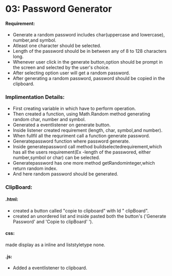 # 03: Password Generator 

#### Requirement:

- Generate a random password includes char(uppercase and lowercase), number,and symbol.
- Atleast one character should be selected.
- Length of the password should be in between any of 8 to 128 characters long.
- Whenever user click in the generate button,option should be prompt in the screen and selected by the user's choice.
-  After selecting option user will get a random password.
- After generating a random password, password should be copied in the clipboard.

### Implimentation Details:
- First creating variable in which have to perform operation.
- Then created a function, using Math.Random method generating random char, number and symbol.
- Generated a eventlistener on generate button.
- Inside listener created requirement (length, char, symbol,and number).
- When fullfil all the requriment call a function generate password.
- Generatepassword function where  password generate.
- Inside generatepassword call method buildselectedrequirement,which has all the users requirement(Ex -length of the passwored,
either number,symbol or char) can be selected.
- Generatepassword has one more method getRandominteger,which return random index.
- And here random password should be generated.


### ClipBoard:

#### .html:

- created a button called "copie to clipboard" with Id " clipBoard".
- created an unordered list and inside pasted both the button's ('Generate Password' and 'Copie to clipBoard'
').

#### css:
 made display as a inline and liststyletype none.
 
 #### .js:
- Added a eventlistener to clipboard.

 


